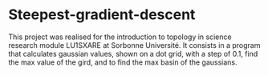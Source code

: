 # Steepest-gradient-descent
This project was realised for the introduction to topology in science research module LU1SXARE at Sorbonne Université. It consists in a program that calculates gaussian values, shown on a dot grid, with a step of 0.1, find the max value of the gird, and to find the max basin of the gaussians.  
